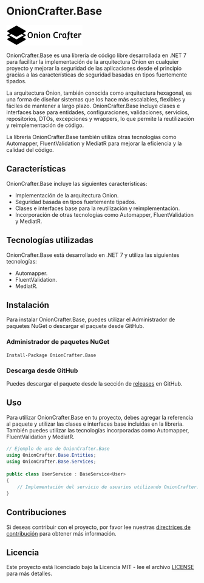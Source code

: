 # OnionCrafter.Base
![](https://github.com/Dtopiast/OnionCrafter.Base/blob/main/LogoMakr-3fgVzt.png)

OnionCrafter.Base es una librería de código libre desarrollada en .NET 7 para facilitar la implementación de la arquitectura Onion en cualquier proyecto y mejorar la seguridad de las aplicaciones desde el principio gracias a las características de seguridad basadas en tipos fuertemente tipados.

La arquitectura Onion, también conocida como arquitectura hexagonal, es una forma de diseñar sistemas que los hace más escalables, flexibles y fáciles de mantener a largo plazo. OnionCrafter.Base incluye clases e interfaces base para entidades, configuraciones, validaciones, servicios, repositorios, DTOs, excepciones y wrappers, lo que permite la reutilización y reimplementación de código.

La librería OnionCrafter.Base también utiliza otras tecnologías como Automapper, FluentValidation y MediatR para mejorar la eficiencia y la calidad del código.

## Características

OnionCrafter.Base incluye las siguientes características:

- Implementación de la arquitectura Onion.
- Seguridad basada en tipos fuertemente tipados.
- Clases e interfaces base para la reutilización y reimplementación.
- Incorporación de otras tecnologías como Automapper, FluentValidation y MediatR.

## Tecnologías utilizadas

OnionCrafter.Base está desarrollado en .NET 7 y utiliza las siguientes tecnologías:

- Automapper.
- FluentValidation.
- MediatR.

## Instalación

Para instalar OnionCrafter.Base, puedes utilizar el Administrador de paquetes NuGet o descargar el paquete desde GitHub.

### Administrador de paquetes NuGet

```
Install-Package OnionCrafter.Base
```

### Descarga desde GitHub

Puedes descargar el paquete desde la sección de [releases](https://github.com/Dtopiast/onioncrafter.base/releases) en GitHub.

## Uso

Para utilizar OnionCrafter.Base en tu proyecto, debes agregar la referencia al paquete y utilizar las clases e interfaces base incluidas en la librería. También puedes utilizar las tecnologías incorporadas como Automapper, FluentValidation y MediatR.

```csharp
// Ejemplo de uso de OnionCrafter.Base
using OnionCrafter.Base.Entities;
using OnionCrafter.Base.Services;

public class UserService : BaseService<User>
{
    // Implementación del servicio de usuarios utilizando OnionCrafter.Base
}
```

## Contribuciones

Si deseas contribuir con el proyecto, por favor lee nuestras [directrices de contribución](CONTRIBUTING.md) para obtener más información.

## Licencia

Este proyecto está licenciado bajo la Licencia MIT - lee el archivo [LICENSE](LICENSE.txt)
 para más detalles.
